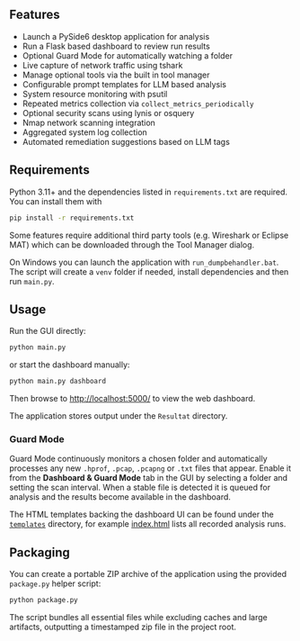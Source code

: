 ## Features

- Launch a PySide6 desktop application for analysis
- Run a Flask based dashboard to review run results
- Optional Guard Mode for automatically watching a folder
- Live capture of network traffic using tshark
- Manage optional tools via the built in tool manager
- Configurable prompt templates for LLM based analysis
- System resource monitoring with psutil
- Repeated metrics collection via `collect_metrics_periodically`
- Optional security scans using lynis or osquery
- Nmap network scanning integration
- Aggregated system log collection
- Automated remediation suggestions based on LLM tags

## Requirements

Python 3.11+ and the dependencies listed in `requirements.txt` are required. You can install them with

```bash
pip install -r requirements.txt
```

Some features require additional third party tools (e.g. Wireshark or Eclipse MAT) which can be downloaded through the Tool Manager dialog.

On Windows you can launch the application with `run_dumpbehandler.bat`. The
script will create a `venv` folder if needed, install dependencies and then run
`main.py`.

## Usage

Run the GUI directly:

```bash
python main.py
```

or start the dashboard manually:

```bash
python main.py dashboard
```

Then browse to [http://localhost:5000/](http://localhost:5000/) to view the web dashboard.

The application stores output under the `Resultat` directory.

### Guard Mode

Guard Mode continuously monitors a chosen folder and automatically processes any new `.hprof`, `.pcap`, `.pcapng` or `.txt` files that appear. Enable it from the **Dashboard & Guard Mode** tab in the GUI by selecting a folder and setting the scan interval. When a stable file is detected it is queued for analysis and the results become available in the dashboard.

The HTML templates backing the dashboard UI can be found under the [`templates`](templates/) directory, for example [index.html](templates/index.html) lists all recorded analysis runs.

## Packaging

You can create a portable ZIP archive of the application using the provided
`package.py` helper script:

```bash
python package.py
```

The script bundles all essential files while excluding caches and large
artifacts, outputting a timestamped zip file in the project root.
